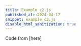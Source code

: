 ```yaml
---
title: Example c2.js
published_at: 2024-04-17
snippet: example c2.js
disable_html_sanitization: true
---
```


<script src="/scripts/c2.min.js"></script>

<canvas id="c2"/>

<script>
const renderer = new c2.Renderer (document.getElementById ('c2'))
resize ()

renderer.background ('#cccccc')
let random = new c2.Random ()

class Agent extends c2.Point {
    constructor() {
        let x = random.next (renderer.width)
        let y = random.next (renderer.height)
        super (x, y)

        this.vx = random.next (-2, 2)
        this.vy = random.next (-2, 2)
    }

    update() {
        this.x += this.vx
        this.y += this.vy

        if (this.x < 0) {
            this.x = 0
            this.vx *= -1
        } else if (this.x > renderer.width) {
            this.x = renderer.width
            this.vx *= -1
        }
        if (this.y < 0) {
            this.y = 0
            this.vy *= -1
        } else if (this.y > renderer.height) {
            this.y = renderer.height
            this.vy *= -1
        }
    }

    display () {
        renderer.stroke ('#333333')
        renderer.lineWidth (5)
        renderer.point (this.x, this.y)
    }
}

let agents = new Array (20)
for (let i = 0; i < agents.length; i++) agents[i] = new Agent ()

let color = c2.Color.hsl (random.next (0, 30), random.next (30, 60), 60)

renderer.draw (() => {
    renderer.clear ()

    let convexHull = new c2.ConvexHull ()
    convexHull.compute (agents)
    let vertices = convexHull.vertices
    let region = convexHull.region

    renderer.stroke ('#333333')
    renderer.lineWidth (1)
    renderer.fill (color)
    renderer.polygon (region)

    for (let i = 0; i < agents.length; i++) {
        agents[i].display ()
        agents[i].update ()
    }
})


window.addEventListener ('resize', resize)
function resize () {
    let parent = renderer.canvas.parentElement
    renderer.size (parent.clientWidth, parent.clientWidth / 16 * 9)
}
</script>

Code from [here]